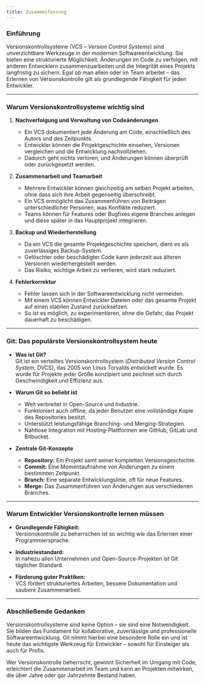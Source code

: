 ```yaml
---
title: Zusammenfassung
---
```


### Einführung

Versionskontrollsysteme (VCS – *Version Control Systems*) sind unverzichtbare Werkzeuge in der modernen Softwareentwicklung. Sie bieten eine strukturierte Möglichkeit, Änderungen im Code zu verfolgen, mit anderen Entwicklern zusammenzuarbeiten und die Integrität eines Projekts langfristig zu sichern. Egal ob man allein oder im Team arbeitet – das Erlernen von Versionskontrolle gilt als grundlegende Fähigkeit für jeden Entwickler.

---

### Warum Versionskontrollsysteme wichtig sind

1. **Nachverfolgung und Verwaltung von Codeänderungen**  
   - Ein VCS dokumentiert jede Änderung am Code, einschließlich des Autors und des Zeitpunkts.  
   - Entwickler können die Projektgeschichte einsehen, Versionen vergleichen und die Entwicklung nachvollziehen.  
   - Dadurch geht nichts verloren, und Änderungen können überprüft oder zurückgesetzt werden.  

2. **Zusammenarbeit und Teamarbeit**  
   - Mehrere Entwickler können gleichzeitig am selben Projekt arbeiten, ohne dass sich ihre Arbeit gegenseitig überschreibt.  
   - Ein VCS ermöglicht das Zusammenführen von Beiträgen unterschiedlicher Personen, was Konflikte reduziert.  
   - Teams können für Features oder Bugfixes eigene Branches anlegen und diese später in das Hauptprojekt integrieren.  

3. **Backup und Wiederherstellung**  
   - Da ein VCS die gesamte Projektgeschichte speichert, dient es als zuverlässiges Backup-System.  
   - Gelöschter oder beschädigter Code kann jederzeit aus älteren Versionen wiederhergestellt werden.  
   - Das Risiko, wichtige Arbeit zu verlieren, wird stark reduziert.  

4. **Fehlerkorrektur**  
   - Fehler lassen sich in der Softwareentwicklung nicht vermeiden.  
   - Mit einem VCS können Entwickler Dateien oder das gesamte Projekt auf einen stabilen Zustand zurücksetzen.  
   - So ist es möglich, zu experimentieren, ohne die Gefahr, das Projekt dauerhaft zu beschädigen.  

---

### Git: Das populärste Versionskontrollsystem heute

- **Was ist Git?**  
  Git ist ein verteiltes Versionskontrollsystem (*Distributed Version Control System*, DVCS), das 2005 von Linus Torvalds entwickelt wurde. Es wurde für Projekte jeder Größe konzipiert und zeichnet sich durch Geschwindigkeit und Effizienz aus.  

- **Warum Git so beliebt ist**  
  - Weit verbreitet in Open-Source und Industrie.  
  - Funktioniert auch offline, da jeder Benutzer eine vollständige Kopie des Repositories besitzt.  
  - Unterstützt leistungsfähige Branching- und Merging-Strategien.  
  - Nahtlose Integration mit Hosting-Plattformen wie GitHub, GitLab und Bitbucket.  

- **Zentrale Git-Konzepte**  
  - **Repository:** Ein Projekt samt seiner kompletten Versionsgeschichte.  
  - **Commit:** Eine Momentaufnahme von Änderungen zu einem bestimmten Zeitpunkt.  
  - **Branch:** Eine separate Entwicklungslinie, oft für neue Features.  
  - **Merge:** Das Zusammenführen von Änderungen aus verschiedenen Branches.  

---

### Warum Entwickler Versionskontrolle lernen müssen

- **Grundlegende Fähigkeit:**  
  Versionskontrolle zu beherrschen ist so wichtig wie das Erlernen einer Programmiersprache.  

- **Industriestandard:**  
  In nahezu allen Unternehmen und Open-Source-Projekten ist Git täglicher Standard.  

- **Förderung guter Praktiken:**  
  VCS fördert strukturiertes Arbeiten, bessere Dokumentation und saubere Zusammenarbeit.  

---

### Abschließende Gedanken

Versionskontrollsysteme sind keine Option – sie sind eine Notwendigkeit. Sie bilden das Fundament für kollaborative, zuverlässige und professionelle Softwareentwicklung. Git nimmt hierbei eine besondere Rolle ein und ist heute das wichtigste Werkzeug für Entwickler – sowohl für Einsteiger als auch für Profis.  

Wer Versionskontrolle beherrscht, gewinnt Sicherheit im Umgang mit Code, erleichtert die Zusammenarbeit im Team und kann an Projekten mitwirken, die über Jahre oder gar Jahrzehnte Bestand haben.
